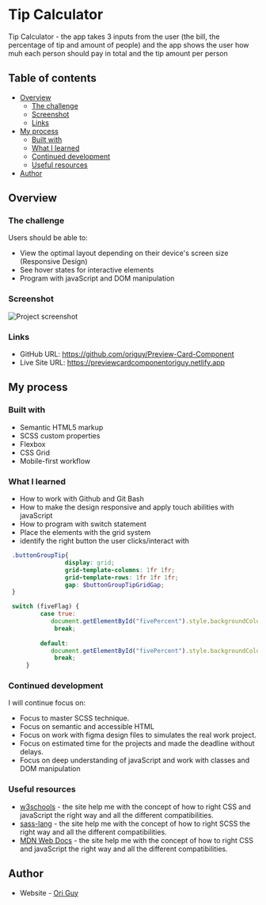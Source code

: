 # Tip Calculator

Tip Calculator - the app takes 3 inputs from the user (the bill, the percentage of tip and amount of people) and the app shows the user how muh each person should pay in total and the tip amount per person

## Table of contents

- [Overview](#overview)
  - [The challenge](#the-challenge)
  - [Screenshot](#screenshot)
  - [Links](#links)
- [My process](#my-process)
  - [Built with](#built-with)
  - [What I learned](#what-i-learned)
  - [Continued development](#continued-development)
  - [Useful resources](#useful-resources)
- [Author](#author)

## Overview

### The challenge

Users should be able to:

- View the optimal layout depending on their device's screen size (Responsive Design)
- See hover states for interactive elements
- Program with javaScript and DOM manipulation
### Screenshot

![Project screenshot](/images/mobile.gif)

### Links

- GitHub URL: https://github.com/origuy/Preview-Card-Component
- Live Site URL: https://previewcardcomponentoriguy.netlify.app

## My process

### Built with

- Semantic HTML5 markup
- SCSS custom properties
- Flexbox
- CSS Grid
- Mobile-first workflow

### What I learned

* How to work with Github and Git Bash
* How to make the design responsive and apply touch abilities with  javaScript
* How to program with switch statement
* Place the elements with the grid system
* identify the right button the user clicks/interact with
```SCSS
 .buttonGroupTip{
                display: grid;
                grid-template-columns: 1fr 1fr;
                grid-template-rows: 1fr 1fr 1fr;
                gap: $buttonGroupTipGridGap;
 }
 ```
```js
 switch (fiveFlag) {
         case true:
            document.getElementById("fivePercent").style.backgroundColor = "#26c0ab";
             break;
     
         default:
            document.getElementById("fivePercent").style.backgroundColor = "#00494d";
             break;
     }
```


### Continued development

I will continue focus on:

- Focus to master SCSS technique.
- Focus on semantic and accessible HTML
- Focus on work with figma design files to simulates the real work project.
- Focus on estimated time for the projects and made the deadline without delays.
- Focus on deep understanding of javaScript and work with classes and DOM manipulation

### Useful resources

- [w3schools](https://www.w3schools.com/) - the site help me with the concept of how to right CSS and javaScript the right way and all the different compatibilities.
- [sass-lang](https://sass-lang.com/) - the site help me with the concept of how to right SCSS the right way and all the different compatibilities.
- [MDN Web Docs](https://developer.mozilla.org/en-US/) - the site help me with the concept of how to right CSS and javaScript the right way and all the different compatibilities.

## Author

- Website - [Ori Guy](https://github.com/origu)
